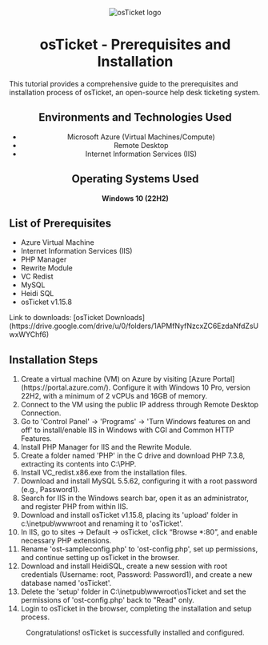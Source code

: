 <!-- osTicket Logo -->
<p align="center">
  <img src="https://i.imgur.com/Clzj7Xs.png" alt="osTicket logo"/>
</p>

<!-- Heading -->
<h1 align="center">osTicket - Prerequisites and Installation</h1>
<p>This tutorial provides a comprehensive guide to the prerequisites and installation process of osTicket, an open-source help desk ticketing system.</p>

<!-- Environments and Technologies Used -->
<h2 align="center">Environments and Technologies Used</h2>

<ul align="center">
  <li>Microsoft Azure (Virtual Machines/Compute)</li>
  <li>Remote Desktop</li>
  <li>Internet Information Services (IIS)</li>
</ul>

<!-- Operating Systems Used -->
<h2 align="center">Operating Systems Used</h2>

<p align="center"><b>Windows 10 (22H2)</b></p>

<!-- List of Prerequisites -->
<h2>List of Prerequisites</h2>

<ul>
  <li>Azure Virtual Machine</li>
  <li>Internet Information Services (IIS)</li>
  <li>PHP Manager</li>
  <li>Rewrite Module</li>
  <li>VC Redist</li>
  <li>MySQL</li>
  <li>Heidi SQL</li>
  <li>osTicket v1.15.8</li>
</ul>

<p>Link to downloads: [osTicket Downloads](https://drive.google.com/drive/u/0/folders/1APMfNyfNzcxZC6EzdaNfdZsUwxWYChf6)</p>

<!-- Installation Steps -->
<h2>Installation Steps</h2>

<ol>
  <li>Create a virtual machine (VM) on Azure by visiting [Azure Portal](https://portal.azure.com/). Configure it with Windows 10 Pro, version 22H2, with a minimum of 2 vCPUs and 16GB of memory.</li>
  
  <li>Connect to the VM using the public IP address through Remote Desktop Connection.</li>
  
  <li>Go to 'Control Panel' -> 'Programs' -> 'Turn Windows features on and off' to install/enable IIS in Windows with CGI and Common HTTP Features.</li>
  
  <li>Install PHP Manager for IIS and the Rewrite Module.</li>
  
  <li>Create a folder named 'PHP' in the C drive and download PHP 7.3.8, extracting its contents into C:\PHP.</li>
  
  <li>Install VC_redist.x86.exe from the installation files.</li>
  
  <li>Download and install MySQL 5.5.62, configuring it with a root password (e.g., Password1).</li>
  
  <li>Search for IIS in the Windows search bar, open it as an administrator, and register PHP from within IIS.</li>
  
  <li>Download and install osTicket v1.15.8, placing its 'upload' folder in c:\inetpub\wwwroot and renaming it to 'osTicket'.</li>
  
  <li>In IIS, go to sites -> Default -> osTicket, click “Browse *:80”, and enable necessary PHP extensions.</li>
  
  <li>Rename 'ost-sampleconfig.php' to 'ost-config.php', set up permissions, and continue setting up osTicket in the browser.</li>
  
  <li>Download and install HeidiSQL, create a new session with root credentials (Username: root, Password: Password1), and create a new database named 'osTicket'.</li>
  
  <li>Delete the 'setup' folder in C:\inetpub\wwwroot\osTicket and set the permissions of 'ost-config.php' back to "Read" only.</li>
  
  <li>Login to osTicket in the browser, completing the installation and setup process.</li>
</ol>

<p align="center">Congratulations! osTicket is successfully installed and configured.</p>
